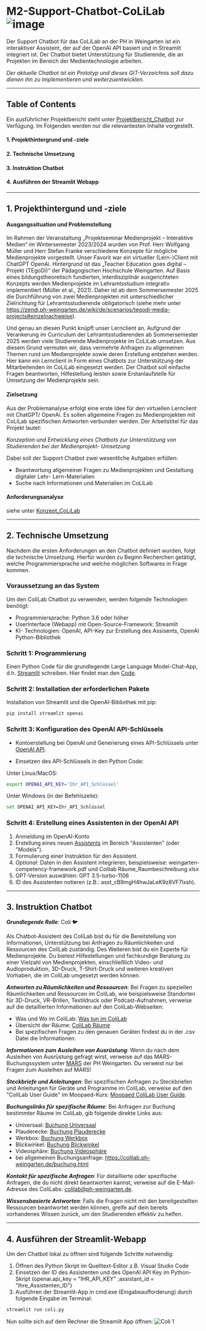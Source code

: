 # M2-Support-Chatbot-CoLiLab ![image](https://github.com/bionicle14/M2-Support-Chatbot-CoLiLab/assets/156296634/682aae66-050c-45a0-a42d-e5f0b9044ed9)

Der Support Chatbot für das CoLiLab an der PH in Weingarten ist ein interaktiver Assistent, der auf der OpenAI API basiert und in Streamlit integriert ist. 
Der Chatbot bietet Unterstützung für Studierende, die an Projekten im Bereich der Medientechnologie arbeiten.

*Der aktuelle Chatbot ist ein Prototyp und dieses GIT-Verzeichnis soll dazu dienen ihn zu implementieren und weiterzuentwicklen.*

***

## Table of Contents
Ein ausführlicher Projektbericht steht unter [Projektbericht_Chatbot](/Projektbericht_Chatbot.pdf) zur Verfügung. Im Folgenden werden nur die relevantesten Inhalte vorgestellt. 

#### 1. Projekthintergrund und -ziele
#### 2. Technische Umsetzung
#### 3. Instruktion Chatbot
#### 4. Ausführen der Streamlit Webapp
   
***

## 1. Projekthintergund und -ziele

#### Ausgangssituation und Problemstellung

Im Rahmen der Veranstaltung „Projektseminar Medienprojekt – Interaktive Medien“ im Wintersemester 2023/2024 wurden von Prof. Herr Wolfgang Müller und Herr Stefan Franke verschiedene Konzepte für mögliche Medienprojekte vorgestellt. Unser Favorit war ein virtueller (Lern-)Client mit ChatGPT OpenAi.
Hintergrund ist das „Teacher Education goes digital – Projekt (TEgoDi)“ der Pädagogischen Hochschule Weingarten. Auf Basis eines bildungstheoretisch fundierten, interdisziplinär ausgerichteten Konzepts werden Medienprojekte im Lehramtsstudium integrativ implementiert (Müller et al., 2021). Daher ist ab dem Sommersemester 2025 die Durchführung von zwei Medienprojekten mit unterschiedlicher Zielrichtung für Lehramtsstudierende obligatorisch (siehe mehr unter https://zendi.ph-weingarten.de/wiki/de/scenarios/tegodi-media-projects#einzelnachweise). 

Und genau an diesen Punkt knüpft unser Lernclient an. Aufgrund der Verankerung im Curriculum der Lehramtsstudierenden ab Sommersemester 2025 werden viele Studierende Medienprojekte im CoLiLab umsetzen.
Aus diesem Grund vermuten wir, dass vermehrte Anfragen zu allgemeinen Themen rund um Medienprojekte sowie deren Erstellung entstehen werden. 
Hier kann ein Lernclient in Form eines Chatbots zur Unterstützung der Mitarbeitenden im CoLiLab eingesetzt werden. Der Chatbot soll einfache Fragen beantworten, Hilfestellung leisten sowie Erstanlaufstelle für Umsetzung der Medienprojekte sein. 

#### Zielsetzung

Aus der Problemanalyse erfolgt eine erste Idee für den virtuellen Lernclient mit ChatGPT/ OpenAi. Es sollen allgemeine Fragen zu Medienprojekten mit CoLiLab spezifischen Antworten verbunden werden.
Der Arbeitstitel für das Projekt lautet: 

*Konzeption und Entwicklung eines Chatbots zur Unterstützung von Studierenden bei der Medienprojekt- Umsetzung* 

Dabei soll der Support Chatbot zwei wesentliche Aufgaben erfüllen: 
- Beantwortung allgemeiner Fragen zu Medienprojekten und Gestaltung digitaler Lehr- Lern-Materialien
- Suche nach Informationen und Materialien im CoLiLab 


#### Anforderungsanalyse

siehe unter [Konzept_CoLiLab](/Konzept_CoLiLab_Chatbot.pdf) 

***

## 2. Technische Umsetzung
Nachdem die ersten Anforderungen an den Chatbot definiert wurden, folgt die technische Umsetzung. Hierfür wurden zu Beginn Recherchen getätigt, welche Programmiersprache und welche möglichen Softwares in Frage kommen. 

### Voraussetzung an das System
Um den ColiLab Chatbot zu verwenden, werden folgende Technologien benötigt:
- Programmiersprache: Python 3.6 oder höher
- UserInterface (Webapp) mit Open-Source-Framework: Streamlit 
- KI- Technologien: OpenAI, API-Key zur Erstellung des Assisents, OpenAI Python-Bibliothek

### Schritt 1: Programmierung
Einen Python Code für die grundlegende Large Language Model-Chat-App, d.h. [Streamlit](https://docs.streamlit.io/knowledge-base/tutorials/build-conversational-apps) schreiben. 
Hier findet man den [Code](/coli.py).

### Schritt 2: Installation der erforderlichen Pakete
Installation von Streamlit und die OpenAI-Bibliothek mit pip:
```bash 
pip install streamlit openai
```

### Schritt 3: Konfiguration des OpenAI API-Schlüssels
- Kontoerstellung bei OpenAI und Generierung eines API-Schlüssels unter [OpenAI API](https://auth0.openai.com/u/login/identifier?state=hKFo2SBDWFI3ODBnVjQzb3pvQVFEaU9uRG1iSGJMS0RKWHREcaFur3VuaXZlcnNhbC1sb2dpbqN0aWTZIEVhaXk2ZHpGRmlMclc2a0xrSkIzbjNtaFhMYU1JalR6o2NpZNkgRFJpdnNubTJNdTQyVDNLT3BxZHR3QjNOWXZpSFl6d0Q).
  
- Einsetzen des API-Schlüssels in den Python Code:

Unter Linux/MacOS:
```bash 
export OPENAI_API_KEY='Ihr_API_Schlüssel'
```

Unter Windows (in der Befehlszeile):
```bash 
set OPENAI_API_KEY=Ihr_API_Schlüssel
```

### Schritt 4: Erstellung eines Assistenten in der OpenAI API 

1. Anmeldung im OpenAI-Konto
2. Erstellung eines neuen [Assistents](https://platform.openai.com/docs/assistants/overview) im Bereich "Assistenten" (oder "Models").
3. Formulierung einer Instruktion für den Assistent. 
4. *Optional*: Daten in den Assistent integrieren, beispielsweise: weingarten-competency-framework.pdf und Colilab Räume_Raumbeschreibung.xlsx
5. GPT-Version auswählen: GPT 3.5-turbo-1106
6. ID des Assistenten notieren (z.B.: asst_cB9mgH4hwJaLeK9z8VF7lxsh).
   
***

## 3. Instruktion Chatbot
_**Grundlegende Rolle**_:  Coli 🐦 

Als Chatbot-Assistent des ColiLab bist du für die Bereitstellung von Informationen, Unterstützung bei Anfragen zu Räumlichkeiten und Ressourcen des ColiLab zuständig. Des Weiteren bist du ein Experte für Medienprojekte. Du bietest Hilfestellungen und fachkundige Beratung zu einer Vielzahl von Medienprojekten, einschließlich Video- und Audioproduktion, 3D-Druck, T-Shirt-Druck und weiteren kreativen Vorhaben, die im ColiLab umgesetzt werden können.

_**Antworten zu Räumlichkeiten und Ressourcen**_:
Bei Fragen zu speziellen Räumlichkeiten und Ressourcen im ColiLab, wie beispielsweise Standorten für 3D-Druck, VR-Brillen, Textildruck oder Podcast-Aufnahmen, verweise auf die detaillierten Informationen auf den ColiLab-Webseiten:
+ Was und Wo im ColiLab: [Was tun im ColiLab](https://colilab.ph-weingarten.de/wastun.html)
+ Übersicht der Räume: [ColiLab Räume](https://colilab.ph-weingarten.de/colilab-raeume.html)
+ Bei spezifischen Fragen zu den genauen Geräten findest du in der .csv Datei die Informationen. 
  
_**Informationen zum Ausleihen von Ausrüstung**_:
Wenn du nach dem Ausleihen von Ausrüstung gefragt wirst, verweise auf das MARS-Buchungssystem unter [MARS](https://mars.ph-weingarten.de/) der PH Weingarten. Du verweist nur bei Fragen zum Ausleihen auf MARS!
  
_**Steckbriefe und Anleitungen**_:
Bei spezifischen Anfragen zu Steckbriefen und Anleitungen für Geräte und Programme im ColiLab, verweise auf den "ColiLab User Guide" im Moopaed-Kurs: [Moopaed ColiLab User Guide](https://www.moopaed.de/moodle/course/view.php?id=11469).
  
_**Buchungslinks für spezifische Räume**_:
Bei Anfragen zur Buchung bestimmter Räume im ColiLab, gib folgende direkte Links aus:
- Universaal: [Buchung Universaal](https://colilab.ph-weingarten.de/mrbs/index.php?view=week&view_all=1&area=4&room=17)
- Plauderecke: [Buchung Plauderecke](https://colilab.ph-weingarten.de/mrbs/index.php?view=week&view_all=1&area=5&room=29)
- Werkbox: [Buchung Werkbox](https://colilab.ph-weingarten.de/mrbs/index.php?csrf_token=8dfba6f6a9d579a5488d8d08b6ce0272f8dbc1aa363d569415db346a595a3a3e&view=week&view_all=0&area=3&room=14)
- Blickwinkel: [Buchung Blickwinkel](https://colilab.ph-weingarten.de/mrbs/index.php?view=week&view_all=0&area=2&room=10)
- Videosphäre: [Buchung Videosphäre](https://colilab.ph-weingarten.de/mrbs/index.php?csrf_token=e4a41218eec3e2423f4ef830506ff914325d2346fff91ae41ed60c9303ec16f1&view=week&page)
- bei allgemeinen Buchungsanfrage: https://colilab.ph-weingarten.de/buchung.html  

_**Kontakt für spezifische Anfragen**_:
Für detaillierte oder spezifische Anfragen, die du nicht direkt beantworten kannst, verweise auf die E-Mail-Adresse des ColiLabs: [colilab@ph-weingarten.de](mailto:colilab@ph-weingarten.de).

_**Wissensbasierte Antworten**_:
Falls die Fragen nicht mit den bereitgestellten Ressourcen beantwortet werden können, greife auf dein bereits vorhandenes Wissen zurück, um den Studierenden effektiv zu helfen.

***

## 4. Ausführen der Streamlit-Webapp

Um den Chatbot lokal zu öffnen sind folgende Schritte notwendig: 
1. Öffnen des Python Skript im Quelltext-Editor z.B. Visual Studio Code
2. Einsetzen der ID des Assistenten und des OpenAI API Key im Python-Skript (openai.api_key = "IHR_API_KEY" ;assistant_id = "Ihre_Assistenten_ID")
3. Ausführen der Streamlit-App in cmd.exe (Eingabeaufforderung) durch folgende Eingabe im Terminal:
   
```bash 
streamlit run coli.py
```
Nun sollte sich auf dem Rechner die Streamlit App öffnen: 
![Coli 1](https://github.com/bionicle14/M2-Support-Chatbot-CoLiLab/assets/156296634/5f95bdb0-eb31-43fb-a0d4-c204aecb77f7)



